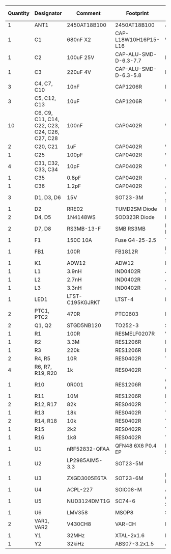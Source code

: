 |  Quantity | Designator | Comment | Footprint | Manufacturer | Manufacturer Part Number | Supplier link |
|  ------ | ------ | ------ | ------ | ------ | ------ | ------ |
|  1 | ANT1 | 2450AT18B100 | 2450AT18B100 | Johanson | 2450AT18B100 | [link](https://mouser.com/Search/Refine.aspx?Keyword=609-2450AT18B100E) |
|  1 | C1 | 680nF X2 | CAP-L18W10H16P15-L16 | Wurth | 890324025045 | [link](https://mouser.com/Search/Refine.aspx?Keyword=710-890324025045) |
|  1 | C2 | 100uF 25V | CAP-ALU-SMD-D-6.3-7.7 | Nichicon | UWT1E101MCL1GS | [link](https://mouser.com/Search/Refine.aspx?Keyword=647-UWT1E101MCL1GS) |
|  1 | C3 | 220uF 4V | CAP-ALU-SMD-D-6.3-5.8 | Nichicon | UWT0G221MCL6GS | [link](https://mouser.com/Search/Refine.aspx?Keyword=647-UWT0G221MCL6GS) |
|  3 | C4, C7, C10 | 10nF | CAP1206R | Kemet | C1206C103KFRACTU | [link](https://mouser.com/Search/Refine.aspx?Keyword=80-C1206C103KFR) |
|  3 | C5, C12, C13 | 10uF | CAP1206R | Wurth | 885012208069 | [link](https://mouser.com/Search/Refine.aspx?Keyword=710-885012208069) |
|  10 | C6, C9, C11, C14, C22, C23, C24, C26, C27, C28 | 100nF | CAP0402R | Wurth | 885012105018 | [link](https://mouser.com/Search/Refine.aspx?Keyword=710-885012105018) |
|  2 | C20, C21 | 1uF | CAP0402R | Wurth | 885012105012 | [link](https://mouser.com/Search/Refine.aspx?Keyword=710-885012105012) |
|  1 | C25 | 100pF | CAP0402R | Wurth | 885012005013 | [link](https://mouser.com/Search/Refine.aspx?Keyword=710-885012005013) |
|  4 | C31, C32, C33, C34 | 10pF | CAP0402R | Wurth | 885012005007 | [link](https://mouser.com/Search/Refine.aspx?Keyword=710-885012005007) |
|  1 | C35 | 0.8pF | CAP0402R | Johanson | 500R07S0R8CV4T | [link](https://mouser.com/Search/Refine.aspx?Keyword=609-500R07S0R8CV4T) |
|  1 | C36 | 1.2pF | CAP0402R | Johanson | 500R07S1R2BV4T | [link](https://mouser.com/Search/Refine.aspx?Keyword=609-500R07S1R2BV4T) |
|  3 | D1, D3, D6 | 15V | SOT23-3M | Vishay Semiconductors | MMBZ5245BLT1G | [link](https://mouser.com/Search/Refine.aspx?Keyword=863-MMBZ5245BLT1G) |
|  1 | D2 | RRE02 | TUMD2SM Diode | Rohm | RRE02VTM4SFHTR | [link](https://farnell.com/search?st=2528819) |
|  2 | D4, D5 | 1N4148WS | SOD323R Diode | Fairchild | 1N4148WS | [link](https://farnell.com/search?st=2453269) |
|  2 | D7, D8 | RS3MB-13-F | SMB RS3MB | Diodes Incorporated | RS3MB-13-F | [link](https://mouser.com/Search/Refine.aspx?Keyword=621-RS3MB-13-F) |
|  1 | F1 | 150C 10A | Fuse G4-25-2.5 | Thermodisc | G4A01152C | [link](https://farnell.com/search?st=187069) |
|  1 | FB1 | 100R | FB1812R | Laird Technologies | HI1812V101R-10 | [link](https://mouser.com/Search/Refine.aspx?Keyword=875-HI1812V101R-10) |
|  1 | K1 | ADW12 | ADW12 | Panasonic | ADW1212HLW | [link](https://mouser.com/Search/Refine.aspx?Keyword=769-ADW1212HLW) |
|  1 | L1 | 3.9nH | IND0402R | Johanson | L-07C3N9SV6T | [link](https://mouser.com/Search/Refine.aspx?Keyword=609-L-07C3N9SV6T) |
|  1 | L2 | 2.7nH | IND0402R | Johanson | L-07C2N7SV6T | [link](https://mouser.com/Search/Refine.aspx?Keyword=609-L-07C2N7SV6T) |
|  1 | L3 | 3.3nH | IND0402R | Johanson | L-07C3N3SV6T | [link](https://mouser.com/Search/Refine.aspx?Keyword=609-L-07C3N3SV6T) |
|  1 | LED1 | LTST-C195KGJRKT | LTST-4 | Lite-On | LTST-C195KGJRKT | [link](https://mouser.com/Search/Refine.aspx?Keyword=859-LTST-C195KGJRKT) |
|  2 | PTC1, PTC2 | 470R | PTC0603 | Epcos | B59641A0105A062 | [link](https://mouser.com/Search/Refine.aspx?Keyword=871-B59641A105A62) |
|  2 | Q1, Q2 | STGD5NB120 | TO252-3 | ST | STGD5NB120SZT4 | [link](https://mouser.com/Search/Refine.aspx?Keyword=511-STGD5NB120SZ) |
|  1 | R1 | 100R | RESMELF0207R | VISHAY | CMB02070X1000GB200 | [link](https://farnell.com/search?st=1713616) |
|  1 | R2 | 3.3M | RES1206R | Bourns | CHV1206-FX-3304ELF | [link](https://mouser.com/Search/Refine.aspx?Keyword=652-CHV1206FX3304ELF) |
|  1 | R3 | 220k | RES1206R | Bourns | CHV1206-JW-224ELF | [link](https://mouser.com/Search/Refine.aspx?Keyword=652-CHV1206JW224ELF) |
|  2 | R4, R5 | 10R | RES0402R | Yageo | RC0402FR-0710RL | [link](https://mouser.com/Search/Refine.aspx?Keyword=603-RC0402FR-0710RL) |
|  4 | R6, R7, R19, R20 | 1k | RES0402R | Yageo | RC0402FR-071KL | [link](https://mouser.com/Search/Refine.aspx?Keyword=603-RC0402FR-071KL) |
|  1 | R10 | 0R001 | RES1206R | Welwyn Components | LRMAM1206-R001FT5 | [link](https://mouser.com/Search/Refine.aspx?Keyword=756-LRMAM1206R001FT5) |
|  1 | R11 | 10M | RES1206R | Bourns | CHV1206-FX-1005ELF | [link](https://mouser.com/Search/Refine.aspx?Keyword=652-CHV1206FX1005ELF) |
|  2 | R12, R17 | 82k | RES0402R | Yageo | RC0402FR-0782KL | [link](https://mouser.com/Search/Refine.aspx?Keyword=603-RC0402FR-0782KL) |
|  1 | R13 | 18k | RES0402R | Yageo | RC0402FR-0718KL | [link](https://mouser.com/Search/Refine.aspx?Keyword=603-RC0402FR-0718KL) |
|  2 | R14, R18 | 10k | RES0402R | Yageo | RC0402FR-0710KL | [link](https://mouser.com/Search/Refine.aspx?Keyword=603-RC0402FR-0710KL) |
|  1 | R15 | 2k2 | RES0402R | Yageo | RC0402FR-072K2L | [link](https://mouser.com/Search/Refine.aspx?Keyword=603-RC0402FR-072K2L) |
|  1 | R16 | 1k8 | RES0402R | Yageo | RC0402FR-071K8L | [link](https://mouser.com/Search/Refine.aspx?Keyword=603-RC0402FR-071K8L) |
|  1 | U1 | nRF52832-QFAA | QFN48 6X6 P0.4 EP | Nordic Semiconductor | nRF52832-QFAA | [link](https://mouser.com/Search/Refine.aspx?Keyword=949-NRF52832-QFAA-T) |
|  1 | U2 | LP2985AIM5-3.3 | SOT23-5M |  |  | [link](https://mouser.com/Search/Refine.aspx?Keyword=595-LP2985-33DBVR) |
|  1 | U3 | ZXGD3005E6TA | SOT23-6M | Diodes Incorporated | ZXGD3005E6TA | [link](https://mouser.com/Search/Refine.aspx?Keyword=522-ZXGD3005E6TA) |
|  1 | U4 | ACPL-227 | SOIC08-M | Avago | ACPL-227-500E | [link](https://mouser.com/Search/Refine.aspx?Keyword=630-ACPL-227-500E) |
|  1 | U5 | NUD3124DMT1G | SC74-6 | ON Semiconductor | NUD3124DMT1G | [link](https://mouser.com/Search/Refine.aspx?Keyword=863-NUD3124DMT1G) |
|  1 | U6 | LMV358 | MSOP8 | ST | LMV358LIST | [link](https://mouser.com/Search/Refine.aspx?Keyword=511-LMV358LIST) |
|  2 | VAR1, VAR2 | V430CH8 | VAR-CH | Littlefuse | V430CH8 | [link](https://mouser.com/Search/Refine.aspx?Keyword=576-V430CH8S) |
|  1 | Y1 | 32MHz | XTAL-2x1.6 | Murata | XRCPB32M000F2P0R0 | [link](https://mouser.com/Search/Refine.aspx?Keyword=81-XRCPB32M000F2P0R0) |
|  1 | Y2 | 32kiHz | ABS07-3.2x1.5 | Abracon | ABS07-32.768KHZ-T | [link](https://mouser.com/Search/Refine.aspx?Keyword=815-ABS07-32.768KHZT) |
